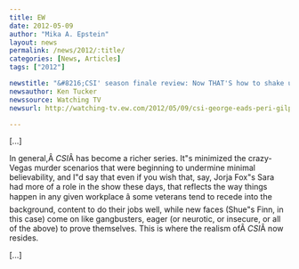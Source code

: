 ```yaml
---
title: EW
date: 2012-05-09
author: "Mika A. Epstein"
layout: news
permalink: /news/2012/:title/
categories: [News, Articles]
tags: ["2012"]

newstitle: "&#8216;CSI' season finale review: Now THAT'S how to shake up a series!  "
newsauthor: Ken Tucker  
newssource: Watching TV  
newsurl: http://watching-tv.ew.com/2012/05/09/csi-george-eads-peri-gilpin/  

---
```


[...]

In general,Â *CSI*Â has become a richer series. It"s minimized the crazy-Vegas murder scenarios that were beginning to undermine minimal believability, and I"d say that even if you wish that, say, Jorja Fox"s Sara had more of a role in the show these days, that reflects the way things happen in any given workplace â some veterans tend to recede into the background, content to do their jobs well, while new faces (Shue"s Finn, in this case) come on like gangbusters, eager (or neurotic, or insecure, or all of the above) to prove themselves. This is where the realism ofÂ *CSI*Â now resides.

[...]

